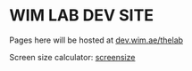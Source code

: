 # WIM LAB DEV SITE

Pages here will be hosted at [dev.wim.ae/thelab](https://dev.wim.ae/thelab)

Screen size calculator: [screensize](https://dev.wim.ae/thelab/screensize)
